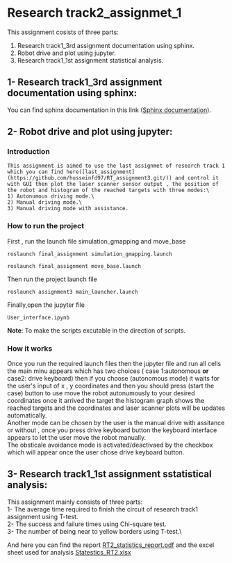 # Research track2_assignmet_1
This assignment cosists of three parts: 
  1) Research track1_3rd assignment documentation using sphinx.
  2) Robot drive and plot using jupyter.
  3) Research track1_1st assignment statistical analysis.
## 1- Research track1_3rd assignment documentation using sphinx:
  You can find sphinx documentation in this link ([Sphinx documentation](https://husseinfd97.github.io/RT2_assignmet_1/)).
## 2- Robot drive and plot using jupyter:
### Introduction
    This assignment is aimed to use the last assignmet of research track 1 which you can find here([last_assignment](https://github.com/husseinfd97/RT_assignment3.git/)) and control it with GUI then plot the laser scanner sensor output , the position of the robot and histogram of the reached targets with three modes:\
    1) Autonumous driving mode.\
    2) Manual driving mode.\
    3) Manual driving mode with assistance.
    
### How to run the project
 
  First , run the launch file simulation_gmapping and move_base

```
roslaunch final_assignment simulation_gmapping.launch
```
```
roslaunch final_assignment move_base.launch
```

Then run the project launch file
```
roslaunch assignment3 main_launcher.launch
```
    
Finally,open the jupyter file
```
User_interface.ipynb
```
    
  **Note**:
To make the scripts excutable in the direction of scripts. 


### How it works

Once you run the required launch files then the jupyter file and run all cells the main minu appears which has two choices ( case 1:autonomous **or** case2: drive keyboard) then if you choose (autonomous mode)  it waits for the user's input of x , y coordinates and then you should press (start the case) button to use move the robot autonumously to your desired coordinates once it arrived the target the histogram graph shows the reached targets and the coordinates and laser scanner plots will be updates automatically. \
Another mode can be chosen by the user is the manual drive with assitance or without , once you press drive keyboard button the keyboard interface appears to let the user move the robot manually. \
The obsticale avoidance mode is activated/deactivaed by the checkbox which will appear once the user chose drive keyboard button.



## 3- Research track1_1st assignment sstatistical analysis:

This assignment mainly consists of three parts:\
1- The average time required to finish the circuit of research track1 assignment using T-test.\
2- The success and failure times using Chi-square test.\
3- The number of being near to yellow borders using T-test.\

And here you can find the report [RT2_statistics_report.pdf](https://github.com/husseinfd97/RT2_assignmet_1/files/8804891/RT2_statistics_report.pdf) and the excel sheet used for analysis [Statestics_RT2.xlsx](https://github.com/husseinfd97/RT2_assignmet_1/files/8804885/Statestics_RT2.xlsx)
 




   

      
